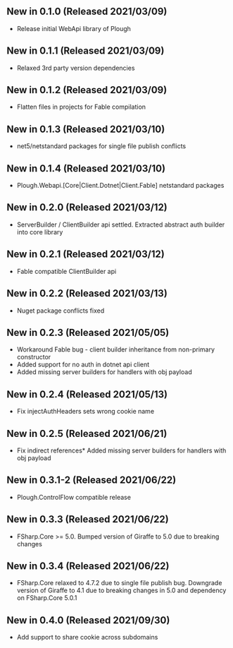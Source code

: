 ## New in 0.1.0 (Released 2021/03/09)
* Release initial WebApi library of Plough

## New in 0.1.1 (Released 2021/03/09)
* Relaxed 3rd party version dependencies

## New in 0.1.2 (Released 2021/03/09)
* Flatten files in projects for Fable compilation

## New in 0.1.3 (Released 2021/03/10)
* net5/netstandard packages for single file publish conflicts

## New in 0.1.4 (Released 2021/03/10)
* Plough.Webapi.[Core|Client.Dotnet|Client.Fable] netstandard packages

## New in 0.2.0 (Released 2021/03/12)
* ServerBuilder / ClientBuilder api settled. Extracted abstract auth builder into core library

## New in 0.2.1 (Released 2021/03/12)
* Fable compatible ClientBuilder api

## New in 0.2.2 (Released 2021/03/13)
* Nuget package conflicts fixed

## New in 0.2.3 (Released 2021/05/05)
* Workaround Fable bug - client builder inheritance from non-primary constructor
* Added support for no auth in dotnet api client
* Added missing server builders for handlers with obj payload

## New in 0.2.4 (Released 2021/05/13)
* Fix injectAuthHeaders sets wrong cookie name

## New in 0.2.5 (Released 2021/06/21)
* Fix indirect references* Added missing server builders for handlers with obj payload

## New in 0.3.1-2 (Released 2021/06/22)
* Plough.ControlFlow compatible release

## New in 0.3.3 (Released 2021/06/22)
* FSharp.Core >= 5.0. Bumped version of Giraffe to 5.0 due to breaking changes

## New in 0.3.4 (Released 2021/06/22)
* FSharp.Core relaxed to 4.7.2 due to single file publish bug. Downgrade version of Giraffe to 4.1 due to breaking changes in 5.0 and dependency on FSharp.Core 5.0.1

## New in 0.4.0 (Released 2021/09/30)
* Add support to share cookie across subdomains